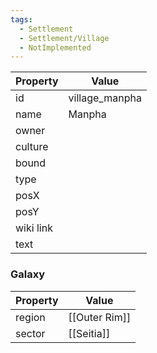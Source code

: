 ```yaml
---
tags:
  - Settlement
  - Settlement/Village
  - NotImplemented
---
```


| Property  | Value          |
| --------- | -------------- |
| id        | village_manpha |
| name      | Manpha         |
| owner     |                |
| culture   |                |
| bound     |                |
| type      |                |
| posX      |                |
| posY      |                |
| wiki link |                |
| text      |                |

### Galaxy
| Property | Value         |
| -------- | ------------- |
| region   | [[Outer Rim]] |
| sector   | [[Seitia]]    |
